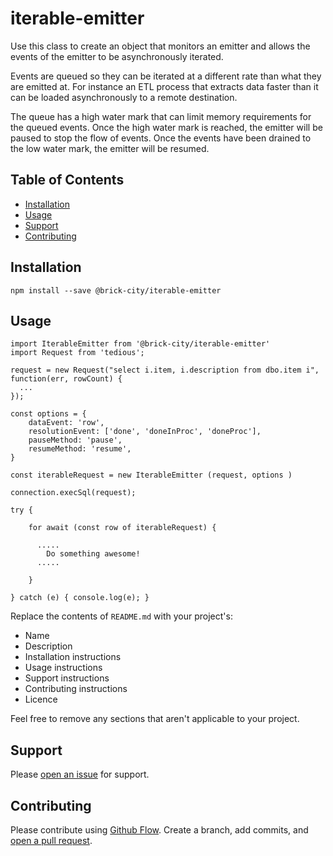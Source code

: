# iterable-emitter

Use this class to create an object that monitors an emitter and allows the events of the emitter to be asynchronously iterated. 

Events are queued so they can be iterated at a different rate than what they are emitted at. For instance an ETL process that extracts data faster than it can be loaded asynchronously to a remote destination.

The queue has a high water mark that can limit memory requirements for the queued events. Once the high water mark is reached, the emitter will be paused to stop the flow of events. Once the events have been drained to the low water mark, the emitter will be resumed.

## Table of Contents

- [Installation](#installation)
- [Usage](#usage)
- [Support](#support)
- [Contributing](#contributing)

## Installation

```
npm install --save @brick-city/iterable-emitter
```

## Usage

```
import IterableEmitter from '@brick-city/iterable-emitter'
import Request from 'tedious';

request = new Request("select i.item, i.description from dbo.item i", function(err, rowCount) {
  ...
});

const options = {
    dataEvent: 'row',
    resolutionEvent: ['done', 'doneInProc', 'doneProc'],
    pauseMethod: 'pause',
    resumeMethod: 'resume',
}

const iterableRequest = new IterableEmitter (request, options )

connection.execSql(request);

try {

    for await (const row of iterableRequest) {

      .....
        Do something awesome!
      .....

    }

} catch (e) { console.log(e); }

```


Replace the contents of `README.md` with your project's:

- Name
- Description
- Installation instructions
- Usage instructions
- Support instructions
- Contributing instructions
- Licence

Feel free to remove any sections that aren't applicable to your project.

## Support

Please [open an issue](https://github.com/fraction/readme-boilerplate/issues/new) for support.

## Contributing

Please contribute using [Github Flow](https://guides.github.com/introduction/flow/). Create a branch, add commits, and [open a pull request](https://github.com/fraction/readme-boilerplate/compare/).